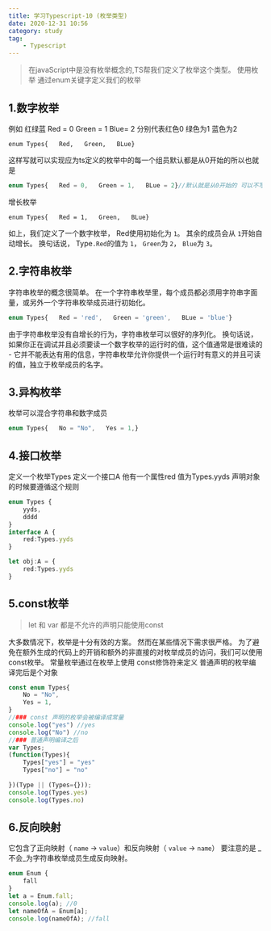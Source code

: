 ```yaml
---
title: 学习Typescript-10 (枚举类型)
date: 2020-12-31 10:56
category: study
tag: 
	- Typescript
---
```

>在javaScript中是没有枚举概念的,TS帮我们定义了枚举这个类型。
>使用枚举 通过enum关键字定义我们的枚举

## 1.数字枚举
例如 红绿蓝 Red = 0 Green = 1 Blue= 2 分别代表红色0 绿色为1 蓝色为2
```crystal
enum Types{   Red,   Green,   BLue}
```

这样写就可以实现应为ts定义的枚举中的每一个组员默认都是从0开始的所以也就是
```typescript
enum Types{   Red = 0,   Green = 1,   BLue = 2}//默认就是从0开始的 可以不写值
```

增长枚举
```crystal
enum Types{   Red = 1,   Green,   BLue}
```

如上，我们定义了一个数字枚举， Red使用初始化为 `1`。 其余的成员会从 `1`开始自动增长。 换句话说， Type`.Red`的值为 `1`， `Green`为 `2`， `Blue`为 `3`。

## 2.字符串枚举
字符串枚举的概念很简单。 在一个字符串枚举里，每个成员都必须用字符串字面量，或另外一个字符串枚举成员进行初始化。
```ts
enum Types{   Red = 'red',   Green = 'green',   BLue = 'blue'}
```
由于字符串枚举没有自增长的行为，字符串枚举可以很好的序列化。 换句话说，如果你正在调试并且必须要读一个数字枚举的运行时的值，这个值通常是很难读的 - 它并不能表达有用的信息，字符串枚举允许你提供一个运行时有意义的并且可读的值，独立于枚举成员的名字。

## 3.异构枚举
枚举可以混合字符串和数字成员
```typescript
enum Types{   No = "No",   Yes = 1,}
```

## 4.接口枚举
定义一个枚举Types 定义一个接口A 他有一个属性red 值为Types.yyds
声明对象的时候要遵循这个规则
```ts
enum Types {
	yyds,
	dddd
}
interface A {
	red:Types.yyds
}

let obj:A = {
	red:Types.yyds
}
```

## 5.const枚举
>let  和 var 都是不允许的声明只能使用const

大多数情况下，枚举是十分有效的方案。 然而在某些情况下需求很严格。 为了避免在额外生成的代码上的开销和额外的非直接的对枚举成员的访问，我们可以使用 const枚举。 常量枚举通过在枚举上使用 const修饰符来定义
普通声明的枚举编译完后是个对象
```ts
const enum Types{
	No = "No",
	Yes = 1,
}
//### const 声明的枚举会被编译成常量
console.log("yes") //yes
console.log("No") //no
//### 普通声明编译之后
var Types;
(function(Types){
	Types["yes"] = "yes"
	Types["no"] = "no"
	
})(Type || (Types={}));
console.log(Types.yes)
console.log(Types.no)
```

## 6.反向映射
它包含了正向映射（ `name` -> `value`）和反向映射（ `value` -> `name`）
要注意的是 _不会_为字符串枚举成员生成反向映射。
```ts
enum Enum {
	fall
}
let a = Enum.fall;
console.log(a); //0
let nameOfA = Enum[a]; 
console.log(nameOfA); //fall
```